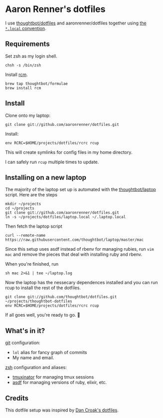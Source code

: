 Aaron Renner's dotfiles
===============

I use [thoughtbot/dotfiles](https://github.com/thoughtbot/dotfiles) and
aaronrenner/dotfiles together using [the `*.local` convention][dot-local].

[dot-local]: http://robots.thoughtbot.com/manage-team-and-personal-dotfiles-together-with-rcm

Requirements
------------

Set zsh as my login shell.

    chsh -s /bin/zsh

Install [rcm](https://github.com/mike-burns/rcm).

    brew tap thoughtbot/formulae
    brew install rcm

Install
-------

Clone onto my laptop:

    git clone git://github.com/aaronrenner/dotfiles.git

Install:

    env RCRC=$HOME/projects/dotfiles/rcrc rcup

This will create symlinks for config files in my home directory.

I can safely run `rcup` multiple times to update.


Installing on a new laptop
--------------------------

The majority of the laptop set up is automated with the
[thoughtbot/laptop](https://github.com/thoughtbot/laptop) script. Here are the steps

    mkdir ~/projects
    cd ~/projects
    git clone git://github.com/aaronrenner/dotfiles.git
    ln -s ~/projects/dotfiles/laptop.local ~/.laptop.local

Then fetch the laptop script

    curl --remote-name https://raw.githubusercontent.com/thoughtbot/laptop/master/mac

Since this setup uses asdf instead of rbenv for managing rubies, run `vim mac` and remove
the pieces that deal with installing ruby and rbenv.

When you're finished, run

    sh mac 2>&1 | tee ~/laptop.log

Now the laptop has the nessecary dependences installed and you can run rcup to install
the rest of the dotfiles.

    git clone git://github.com/thoughtbot/dotfiles.git ~/projects/thoughtbot-dotfiles
    env RCRC=$HOME/projects/dotfiles/rcrc rcup

If all goes well, you're ready to go. 🎉


What's in it?
-------------

[git](http://git-scm.com/) configuration:

* `lol` alias for fancy graph of commits
* My name and email.

[zsh](http://zsh.sourceforge.net/FAQ/zshfaq01.html) configuration and aliases:

* [tmuxinator](https://github.com/tmuxinator/tmuxinator) for managing tmux
  sessions
* [asdf](https://github.com/asdf-vm/asdf) for managing versions of ruby, elixir,
  etc.


Credits
-------

This dotfile setup was inspired by [Dan Croak's
dotfiles](https://github.com/croaky/dotfiles).
